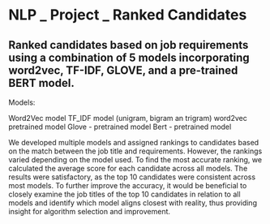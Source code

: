 # NLP _ Project _ Ranked Candidates

## Ranked candidates based on job requirements using a combination of 5 models incorporating word2vec, TF-IDF, GLOVE, and a pre-trained BERT model.


Models:

Word2Vec model
TF_IDF model (unigram, bigram an trigram)
word2vec pretrained model
Glove - pretrained model
Bert - pretrained model

We developed multiple models and assigned rankings to candidates based on the match between the job title and requirements. However, the rankings varied depending on the model used. To find the most accurate ranking, we calculated the average score for each candidate across all models. The results were satisfactory, as the top 10 candidates were consistent across most models. To further improve the accuracy, it would be beneficial to closely examine the job titles of the top 10 candidates in relation to all models and identify which model aligns closest with reality, thus providing insight for algorithm selection and improvement.
